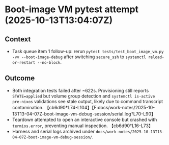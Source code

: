 # Boot-image VM pytest attempt (2025-10-13T13:04:07Z)

## Context
- Task queue item 1 follow-up: rerun `pytest tests/test_boot_image_vm.py -vv --boot-image-debug` after switching `secure_ssh` to `systemctl reload-or-restart --no-block`.

## Outcome
- Both integration tests failed after ~622s. Provisioning still reports `STATE=applied` but volume group detection and `systemctl is-active pre-nixos` validations see stale output, likely due to command transcript contamination. 【cb6d90†L74-L104】【F:docs/work-notes/2025-10-13T13-04-07Z-boot-image-vm-debug-session/serial.log†L70-L90】
- Teardown attempted to open an interactive console but crashed with `termios.error`, preventing manual inspection. 【cb6d90†L16-L73】
- Harness and serial logs archived under `docs/work-notes/2025-10-13T13-04-07Z-boot-image-vm-debug-session/`.


